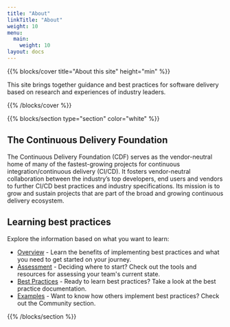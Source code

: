 ```yaml
---
title: "About"
linkTitle: "About"
weight: 10
menu:
  main:
    weight: 10
layout: docs
---
```


{{% blocks/cover title="About this site" height="min" %}}

This site brings together guidance and best practices for software delivery
based on research and experiences of industry leaders.

{{% /blocks/cover %}}


{{% blocks/section type="section" color="white" %}}

## The Continuous Delivery Foundation

The Continuous Delivery Foundation (CDF) serves as the vendor-neutral home of
many of the fastest-growing projects for continuous integration/continuous
delivery (CI/CD). It fosters vendor-neutral collaboration between the industry’s
top developers, end users and vendors to further CI/CD best practices and
industry specifications. Its mission is to grow and sustain projects that are
part of the broad and growing continuous delivery ecosystem.

## Learning best practices

Explore the information based on what you want to learn:

- [Overview](/learn/overview) - Learn the benefits of
  implementing best practices and what you need to get started on your journey.
- [Assessment](/learn/assess) - Deciding where to start? Check out the tools and resources for assessing
  your team's current state.
- [Best Practices](/learn) - Ready to learn best practices? Take a look at the best practice documentation.
- [Examples](/community) - Want to know how others implement best practices? Check out the
  Community section.


{{% /blocks/section %}}









